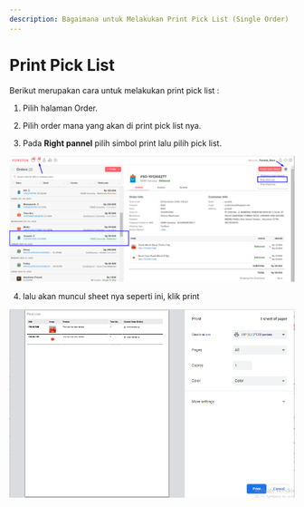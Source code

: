 ```yaml
---
description: Bagaimana untuk Melakukan Print Pick List (Single Order)
---
```


# Print Pick List

Berikut merupakan cara untuk melakukan print pick list : 

1. Pilih halaman Order.

2. Pilih order mana yang akan di print pick list nya. 

3. Pada **Right pannel** pilih simbol print lalu pilih pick list.

![](../../.gitbook/assets/image%20%2859%29.png)

4. lalu akan muncul sheet nya seperti ini, klik print

![](../../.gitbook/assets/image%20%28134%29.png)

